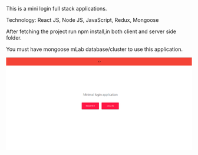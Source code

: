 This is a mini login full stack applications.

Technology: 
React JS,
Node JS,
JavaScript,
Redux,
Mongoose

After fetching the project run npm install,in both client and server side folder.

You must have mongoose mLab database/cluster to use this application.


![GitHub Logo](/img/bg.png)

